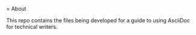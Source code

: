 = About

This repo contains the files being developed for a guide to using AsciiDoc for technical writers.
